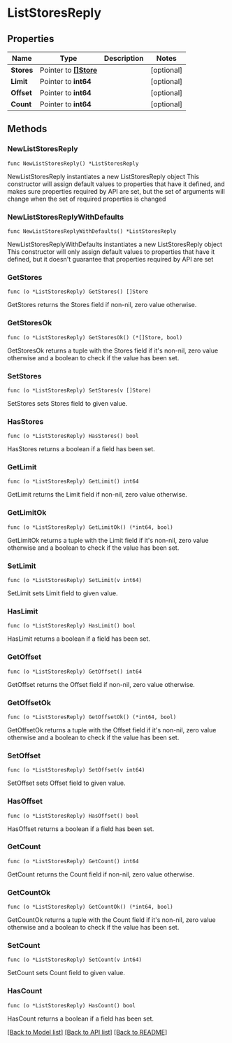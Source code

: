 # ListStoresReply

## Properties

Name | Type | Description | Notes
------------ | ------------- | ------------- | -------------
**Stores** | Pointer to [**[]Store**](Store.md) |  | [optional] 
**Limit** | Pointer to **int64** |  | [optional] 
**Offset** | Pointer to **int64** |  | [optional] 
**Count** | Pointer to **int64** |  | [optional] 

## Methods

### NewListStoresReply

`func NewListStoresReply() *ListStoresReply`

NewListStoresReply instantiates a new ListStoresReply object
This constructor will assign default values to properties that have it defined,
and makes sure properties required by API are set, but the set of arguments
will change when the set of required properties is changed

### NewListStoresReplyWithDefaults

`func NewListStoresReplyWithDefaults() *ListStoresReply`

NewListStoresReplyWithDefaults instantiates a new ListStoresReply object
This constructor will only assign default values to properties that have it defined,
but it doesn't guarantee that properties required by API are set

### GetStores

`func (o *ListStoresReply) GetStores() []Store`

GetStores returns the Stores field if non-nil, zero value otherwise.

### GetStoresOk

`func (o *ListStoresReply) GetStoresOk() (*[]Store, bool)`

GetStoresOk returns a tuple with the Stores field if it's non-nil, zero value otherwise
and a boolean to check if the value has been set.

### SetStores

`func (o *ListStoresReply) SetStores(v []Store)`

SetStores sets Stores field to given value.

### HasStores

`func (o *ListStoresReply) HasStores() bool`

HasStores returns a boolean if a field has been set.

### GetLimit

`func (o *ListStoresReply) GetLimit() int64`

GetLimit returns the Limit field if non-nil, zero value otherwise.

### GetLimitOk

`func (o *ListStoresReply) GetLimitOk() (*int64, bool)`

GetLimitOk returns a tuple with the Limit field if it's non-nil, zero value otherwise
and a boolean to check if the value has been set.

### SetLimit

`func (o *ListStoresReply) SetLimit(v int64)`

SetLimit sets Limit field to given value.

### HasLimit

`func (o *ListStoresReply) HasLimit() bool`

HasLimit returns a boolean if a field has been set.

### GetOffset

`func (o *ListStoresReply) GetOffset() int64`

GetOffset returns the Offset field if non-nil, zero value otherwise.

### GetOffsetOk

`func (o *ListStoresReply) GetOffsetOk() (*int64, bool)`

GetOffsetOk returns a tuple with the Offset field if it's non-nil, zero value otherwise
and a boolean to check if the value has been set.

### SetOffset

`func (o *ListStoresReply) SetOffset(v int64)`

SetOffset sets Offset field to given value.

### HasOffset

`func (o *ListStoresReply) HasOffset() bool`

HasOffset returns a boolean if a field has been set.

### GetCount

`func (o *ListStoresReply) GetCount() int64`

GetCount returns the Count field if non-nil, zero value otherwise.

### GetCountOk

`func (o *ListStoresReply) GetCountOk() (*int64, bool)`

GetCountOk returns a tuple with the Count field if it's non-nil, zero value otherwise
and a boolean to check if the value has been set.

### SetCount

`func (o *ListStoresReply) SetCount(v int64)`

SetCount sets Count field to given value.

### HasCount

`func (o *ListStoresReply) HasCount() bool`

HasCount returns a boolean if a field has been set.


[[Back to Model list]](../README.md#documentation-for-models) [[Back to API list]](../README.md#documentation-for-api-endpoints) [[Back to README]](../README.md)


